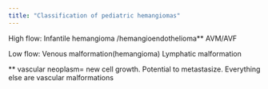 ```yaml
---
title: "Classification of pediatric hemangiomas"
---
```

High flow:
Infantile hemangioma /hemangioendothelioma**
AVM/AVF

Low flow:
Venous malformation(hemangioma)
Lymphatic malformation

** vascular neoplasm= new cell growth. Potential to metastasize. 
Everything else are vascular malformations

